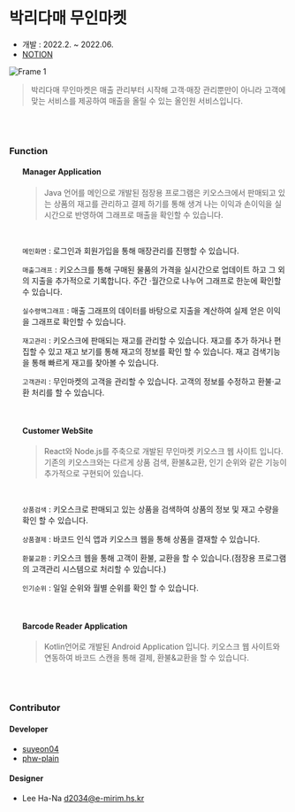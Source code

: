 # 박리다매 무인마켓

* 개발 : 2022.2. ~ 2022.06.
* <a href="https://ph1.notion.site/9ed37e1334804607a374424520d5b71d">NOTION</a>


![Frame 1](https://user-images.githubusercontent.com/79086141/177476156-070aea4e-105e-4b01-9025-998ebeacf318.png)

>  박리다매 무인마켓은 매출 관리부터 시작해 고객·매장 관리뿐만이 아니라 고객에 맞는 서비스를 제공하여 매출을 올릴 수 있는 올인원 서비스입니다.

<br><br>

### Function
<ul> 
  
  #### Manager Application
  > Java 언어를 메인으로 개발된 점장용 프로그램은 키오스크에서 판매되고 있는 상품의 재고를 관리하고 결제 하기를 통해 생겨 나는 이익과 손이익을 실시간으로 반영하여 그래프로 매출을 확인할 수 있습니다.
  
  <br>
  
  ```메인화면``` : 로그인과 회원가입을 통해 매장관리를 진행할 수 있습니다.

  ```매출그래프``` : 키오스크를 통해 구매된 물품의 가격을 실시간으로 업데이트 하고 그 외의 지출을 추가적으로 기록합니다. 주간
·월간으로 나누어 그래프로 한눈에 확인할 수 있습니다.
  
  ```실수령액그래프``` : 매출 그래프의 데이터를 바탕으로 지출을 계산하여 실제 얻은 이익을 그래프로 확인할 수 있습니다.

  ```재고관리``` : 키오스크에 판매되는 재고를 관리할 수 있습니다. 재고를 추가 하거나 편집할 수 있고 재고 보기를 통해 재고의 정보를 확인 할 수 있습니다. 재고 검색기능을 통해 빠르게 재고를 찾아볼 수 있습니다.
  
  ```고객관리``` : 무인마켓의 고객을 관리할 수 있습니다. 고객의 정보를 수정하고 환불·교환 처리를 할 수 있습니다.
  
  <br>
  
  #### Customer WebSite
  > React와 Node.js를 주축으로 개발된 무인마켓 키오스크 웹 사이트 입니다. 기존의 키오스크와는 다르게 상품 검색, 환불&교환, 인기 순위와 같은 기능이 추가적으로 구현되어 있습니다.
  
  <br>
  
  ```상품검색``` : 키오스크로 판매되고 있는 상품을 검색하여 상품의 정보 및 재고 수량을 확인 할 수 있습니다.
  
  ```상품결제``` : 바코드 인식 앱과 키오스크 웹을 통해 상품을 결재할 수 있습니다.
  
  ```환불교환``` : 키오스크 웹을 통해 고객이 환불, 교환을 할 수 있습니다.(점장용 프로그램의 고객관리 시스템으로 처리할 수 있습니다.)
  
  ```인기순위``` : 일일 순위와 월별 순위를 확인 할 수 있습니다.
  
  <br>
  
  #### Barcode Reader Application
  > Kotlin언어로 개발된 Android Application 입니다. 키오스크 웹 사이트와 연동하여 바코드 스캔을 통해 결제, 환불&교환을 할 수 있습니다.
  
  
</ul>

<br><br>

### Contributor

#### Developer
* <a href="https://github.com/suyeon04">suyeon04</a>
* <a href="https://github.com/phw-plain">phw-plain</a>

#### Designer
* Lee Ha-Na d2034@e-mirim.hs.kr
